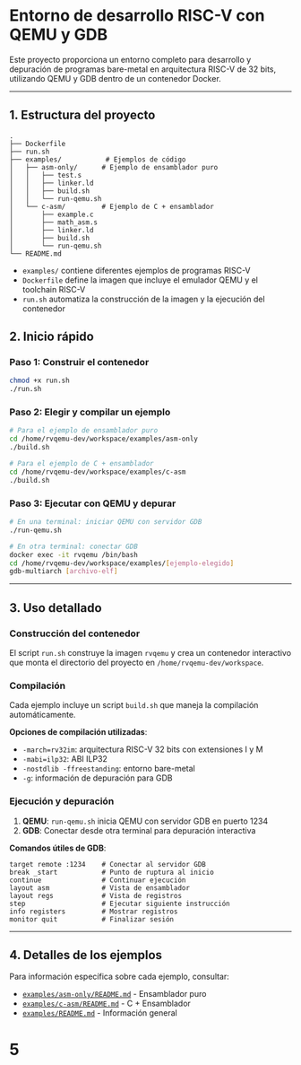 # Entorno de desarrollo RISC-V con QEMU y GDB

Este proyecto proporciona un entorno completo para desarrollo y depuración de programas bare-metal en arquitectura RISC-V de 32 bits, utilizando QEMU y GDB dentro de un contenedor Docker.

---

## 1. Estructura del proyecto

```
.
├── Dockerfile
├── run.sh
├── examples/           # Ejemplos de código
│   ├── asm-only/      # Ejemplo de ensamblador puro
│   │   ├── test.s
│   │   ├── linker.ld
│   │   ├── build.sh
│   │   └── run-qemu.sh
│   └── c-asm/         # Ejemplo de C + ensamblador
│       ├── example.c
│       ├── math_asm.s
│       ├── linker.ld
│       ├── build.sh
│       └── run-qemu.sh
└── README.md
```

- `examples/` contiene diferentes ejemplos de programas RISC-V
- `Dockerfile` define la imagen que incluye el emulador QEMU y el toolchain RISC-V
- `run.sh` automatiza la construcción de la imagen y la ejecución del contenedor

## 2. Inicio rápido

### Paso 1: Construir el contenedor
```bash
chmod +x run.sh
./run.sh
```

### Paso 2: Elegir y compilar un ejemplo
```bash
# Para el ejemplo de ensamblador puro
cd /home/rvqemu-dev/workspace/examples/asm-only
./build.sh

# Para el ejemplo de C + ensamblador
cd /home/rvqemu-dev/workspace/examples/c-asm
./build.sh
```

### Paso 3: Ejecutar con QEMU y depurar
```bash
# En una terminal: iniciar QEMU con servidor GDB
./run-qemu.sh

# En otra terminal: conectar GDB
docker exec -it rvqemu /bin/bash
cd /home/rvqemu-dev/workspace/examples/[ejemplo-elegido]
gdb-multiarch [archivo-elf]
```

---

## 3. Uso detallado

### Construcción del contenedor
El script `run.sh` construye la imagen `rvqemu` y crea un contenedor interactivo que monta el directorio del proyecto en `/home/rvqemu-dev/workspace`.

### Compilación
Cada ejemplo incluye un script `build.sh` que maneja la compilación automáticamente.

**Opciones de compilación utilizadas**:
- `-march=rv32im`: arquitectura RISC-V 32 bits con extensiones I y M
- `-mabi=ilp32`: ABI ILP32
- `-nostdlib -ffreestanding`: entorno bare-metal
- `-g`: información de depuración para GDB

### Ejecución y depuración
1. **QEMU**: `run-qemu.sh` inicia QEMU con servidor GDB en puerto 1234
2. **GDB**: Conectar desde otra terminal para depuración interactiva

**Comandos útiles de GDB**:
```gdb
target remote :1234    # Conectar al servidor GDB
break _start           # Punto de ruptura al inicio
continue               # Continuar ejecución
layout asm             # Vista de ensamblador
layout regs            # Vista de registros
step                   # Ejecutar siguiente instrucción
info registers         # Mostrar registros
monitor quit           # Finalizar sesión
```

---

## 4. Detalles de los ejemplos

Para información específica sobre cada ejemplo, consultar:
- [`examples/asm-only/README.md`](examples/asm-only/README.md) - Ensamblador puro
- [`examples/c-asm/README.md`](examples/c-asm/README.md) - C + Ensamblador
- [`examples/README.md`](examples/README.md) - Información general

# 5